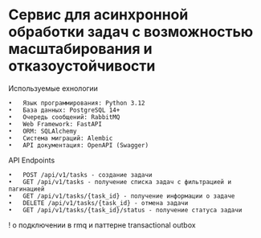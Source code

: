 <h1>Cервис для асинхронной обработки задач с возможностью масштабирования и 
отказоустойчивости</h1>

Используемые ехнологии

	•	Язык программирования: Python 3.12
	•	База данных: PostgreSQL 14+
	•	Очередь сообщений: RabbitMQ
	•	Web Framework: FastAPI
	•	ORM: SQLAlchemy
	•	Система миграций: Alembic
	•	API документация: OpenAPI (Swagger)

API Endpoints

	•	POST /api/v1/tasks - создание задачи
	•	GET /api/v1/tasks - получение списка задач с фильтрацией и пагинацией
	•	GET /api/v1/tasks/{task_id} - получение информации о задаче
	•	DELETE /api/v1/tasks/{task_id} - отмена задачи
	•	GET /api/v1/tasks/{task_id}/status - получение статуса задачи


! о подключении в rmq и паттерне transactional outbox